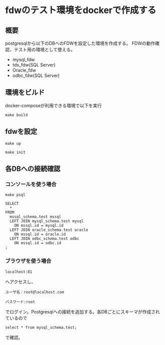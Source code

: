 # fdwのテスト環境をdockerで作成する
## 概要
postgresqlから以下のDBへのFDWを設定した環境を作成する。
FDWの動作確認、テスト用の環境として使える。
* mysql_fdw
* tds_fdw(SQL Server)
* Oracle_fdw
* odbc_fdw(SQL Server)

## 環境をビルド
docker-composeが利用できる環境で以下を実行

`make build`

## fdwを設定
`make up`

`make init`

## 各DBへの接続確認
### コンソールを使う場合
`make psql`

```
SELECT
  * 
FROM
  mssql_schema.test mssql 
  LEFT JOIN mysql_schema.test mysql 
    ON mssql.id = mysql.id
  LEFT JOIN oracle_schema.test oracle 
    ON mssql.id = oracle.id
  LEFT JOIN odbc_schema.test odbc 
    ON mssql.id = odbc.id
;
```

### ブラウザを使う場合
`localhost:81`

へアクセスし、

`ユーザ名：root@localhost.com`

`パスワード:root`

でログイン。Postgresqlへの接続を追加する。各DBごとにスキーマが作成されているので

`select * from mysql_schema.test;`

で確認。

